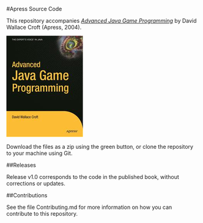 #Apress Source Code

This repository accompanies [*Advanced Java Game Programming*](http://www.apress.com/9781590591239) by David Wallace Croft (Apress, 2004).

![Cover image](9781590591239.jpg)

Download the files as a zip using the green button, or clone the repository to your machine using Git.

##Releases

Release v1.0 corresponds to the code in the published book, without corrections or updates.

##Contributions

See the file Contributing.md for more information on how you can contribute to this repository.
